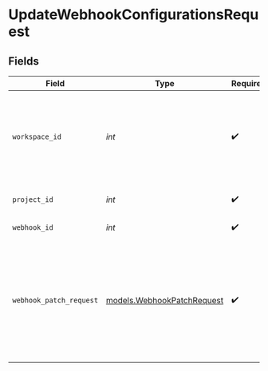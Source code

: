 # UpdateWebhookConfigurationsRequest


## Fields

| Field                                                                                          | Type                                                                                           | Required                                                                                       | Description                                                                                    | Example                                                                                        |
| ---------------------------------------------------------------------------------------------- | ---------------------------------------------------------------------------------------------- | ---------------------------------------------------------------------------------------------- | ---------------------------------------------------------------------------------------------- | ---------------------------------------------------------------------------------------------- |
| `workspace_id`                                                                                 | *int*                                                                                          | :heavy_check_mark:                                                                             | Workspace refers to a collection of projects. Workspace ID is unique identifier for workspace. | 4                                                                                              |
| `project_id`                                                                                   | *int*                                                                                          | :heavy_check_mark:                                                                             | Project ID of the workspace                                                                    | 4                                                                                              |
| `webhook_id`                                                                                   | *int*                                                                                          | :heavy_check_mark:                                                                             | ID of the webhook                                                                              | 4                                                                                              |
| `webhook_patch_request`                                                                        | [models.WebhookPatchRequest](../models/webhookpatchrequest.md)                                 | :heavy_check_mark:                                                                             | N/A                                                                                            | {<br/>"patch": [<br/>{<br/>"op": "replace",<br/>"path": "mode",<br/>"value": "replace"<br/>}<br/>]<br/>} |